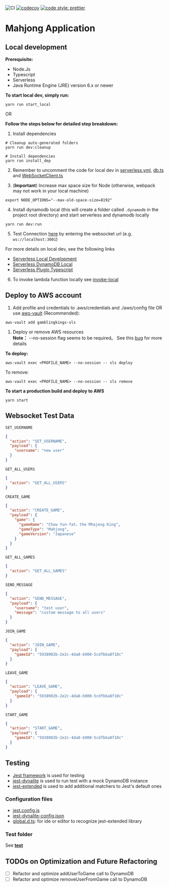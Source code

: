 ![CI](https://github.com/GamblingKings/GamblingKingsBackend/workflows/CI/badge.svg?branch=master)
[![codecov](https://codecov.io/gh/GamblingKings/GamblingKingsBackend/branch/master/graph/badge.svg)](https://codecov.io/gh/GamblingKings/GamblingKingsBackend)
[![code style: prettier](https://img.shields.io/badge/code_style-prettier-ff69b4.svg?style=flat-square)](https://github.com/prettier/prettier)

# Mahjong Application

## Local development

**Prerequisite:**

- Node.Js
- Typescript
- Serverless
- Java Runtime Engine (JRE) version 6.x or newer

**To start local dev, simply run:**

```shell_script
yarn run start_local
```

OR

**Follow the steps below for detailed step breakdown:**

1. Install dependencies

```shell script
# Cleanup auto-generated folders
yarn run dev:cleanup

# Install dependencies
yarn run install_dep
```

2. Remember to uncomment the code for local dev in [serverless.yml](./serverless.yml), [db.ts](src/dynamodb/db.ts) and [WebSocketClient.ts](src/websocket/WebSocketClient.ts)

3. (**Important**) Increase max space size for Node (otherwise, webpack may not work in your local machine)

```
export NODE_OPTIONS="--max-old-space-size=8192"
```

4. Install dynamodb local (this will create a folder called `.dynamodb` in the project root directory) and start serverless and dynamodb locally

```shell script
yarn run dev:run
```

5. Test Connection [here](https://www.websocket.org/echo.html) by entering the websocket url (e.g. `ws://localhost:3001`)

For more details on local dev, see the following links

- [Serverless Local Development](https://www.serverless.com/blog/serverless-local-development/)
- [Serverless DynamoDB Local](https://www.serverless.com/plugins/serverless-dynamodb-local/)
- [Serverless Plugin Typescript](https://www.serverless.com/plugins/serverless-plugin-typescript/)

6. To invoke lambda function locally see [invoke-local](https://www.serverless.com/framework/docs/providers/aws/cli-reference/invoke-local/)

## Deploy to AWS account

1. Add profile and credentials to .aws/credentials and ./aws/config file OR use [aws-vault](https://github.com/99designs/aws-vault) (Recommended):

```shell script
aws-vault add gamblingkings-sls
```

1. Deploy or remove AWS resources \
   **Note：** --no-session flag seems to be required。 See this [bug](https://github.com/serverless/serverless/issues/5199) for more details

**To deploy:**

```shell script
aws-vault exec <PROFILE_NAME> --no-session -- sls deploy
```

To remove:

```shell script
aws-vault exec <PROFILE_NAME> --no-session -- sls remove
```

**To start a production build and deploy to AWS**

```shell script
yarn start
```

## Websocket Test Data

`SET_USERNAME`

```json
{
  "action": "SET_USERNAME",
  "payload": {
    "username": "new user"
  }
}
```

`GET_ALL_USERS`

```json
{
  "action": "GET_ALL_USERS"
}
```

`CREATE_GAME`

```json
{
  "action": "CREATE_GAME",
  "payload": {
    "game": {
      "gameName": "Chow Yun-fat，the Mhajong King",
      "gameType": "Mahjong",
      "gameVersion": "Japanese"
    }
  }
}
```

`GET_ALL_GAMES`

```json
{
  "action": "GET_ALL_GAMES"
}
```

`SEND_MESSAGE`

```json
{
  "action": "SEND_MESSAGE",
  "payload": {
    "username": "test user",
    "message": "custom message to all users"
  }
}
```

`JOIN_GAME`

```json
{
  "action": "JOIN_GAME",
  "payload": {
    "gameId": "5938902b-2e2c-4da8-b900-5cdfbba8f10c"
  }
}
```

`LEAVE_GAME`

```json
{
  "action": "LEAVE_GAME",
  "payload": {
    "gameId": "5938902b-2e2c-4da8-b900-5cdfbba8f10c"
  }
}
```

`START_GAME`

```json
{
  "action": "START_GAME",
  "payload": {
    "gameId": "5938902b-2e2c-4da8-b900-5cdfbba8f10c"
  }
}
```

## Testing

- [Jest framework](https://jestjs.io/) is used for testing
- [jest-dynalite](https://github.com/freshollie/jest-dynalite) is used to run test with a mock DynamoDB instance
- [jest-extended](https://github.com/jest-community/jest-extended) is used to add additional matchers to Jest's default ones

### Configuration files

- [jest.config.js](./jest.config.js)
- [jest-dynalite-config.json](./jest-dynalite-config.json)
- [global.d.ts](./src/global.d.ts): for ide or editor to recognize jest-extended library

### Test folder

See [**test**](./src/__test__)

## TODOs on Optimization and Future Refactoring

- [ ] Refactor and optimize addUserToGame call to DynamoDB
- [ ] Refactor and optimize removeUserFromGame call to DynamoDB
